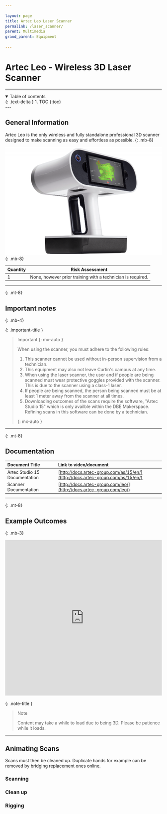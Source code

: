 ```yaml
---

layout: page  
title: Artec Leo Laser Scanner 
permalink: /laser_scanner/  
parent: Multimedia
grand_parent: Equipment

---
```

<link href="https://cdn.jsdelivr.net/npm/bootstrap@5.0.2/dist/css/bootstrap.min.css" rel="stylesheet" integrity="sha384-EVSTQN3/azprG1Anm3QDgpJLIm9Nao0Yz1ztcQTwFspd3yD65VohhpuuCOmLASjC" crossorigin="anonymous">
<script src="https://cdn.jsdelivr.net/npm/bootstrap@5.0.2/dist/js/bootstrap.bundle.min.js" integrity="sha384-MrcW6ZMFYlzcLA8Nl+NtUVF0sA7MsXsP1UyJoMp4YLEuNSfAP+JcXn/tWtIaxVXM" crossorigin="anonymous"></script> 


# Artec Leo - Wireless 3D Laser Scanner

---
<details open markdown="block">
  <summary>
    Table of contents
  </summary>
  {: .text-delta }
1. TOC
{:toc}
</details>
--- 

## General Information 
Artec Leo is the only wireless and fully standalone professional 3D scanner designed to make scanning as easy and effortless as possible.
{: .mb-8}

![Laser Scanner](/assets/images/equipment/artec-leo-main.png)
{: .mb-8}

| Quantity | Risk Assessment |
| --- | --- |
| 1 | None, however prior training with a technician is required. |

  ---
{: .mt-8}

## Important notes
{: .mb-4}

{: .important-title }
> Important
>{: mx-auto }
> 
> When using the scanner, you must adhere to the following rules:
> 1. This scanner cannot be used without in-person supervision from a technician.
> 2. This equipment may also not leave Curtin's campus at any time. 
> 3. When using the laser scanner, the user and if people are being scanned must wear protective goggles provided with the scanner. This is due to the scanner using a class-1 laser.
> 4. If people are being scanned, the person being scanned must be at least 1 meter away from the scanner at all times. 
> 5. Downloading outcomes of the scans require the software, "Artec Studio 15" which is only availble within the DBE Makerspace. Refining scans in this software can be done by a technician.
> 
> {: mx-auto }

---
{: .mt-8}

## Documentation

| Document Title | Link to video/document |
|:---------------|:-----------------------|
| Artec Studio 15 Documentation | [http://docs.artec-group.com/as/15/en/](http://docs.artec-group.com/as/15/en/) |
| Scanner Documentation | [http://docs.artec-group.com/leo/](http://docs.artec-group.com/leo/) |


---
{: .mt-8}

## Example Outcomes
{: .mb-3}
<iframe width="100%" height="500" src="https://sketchfab.com/playlists/embed?collection=7bc3b344b8ee44bc963b665d5a4a6fbb&autostart=0"
        title="Scans of Myself"
        frameborder="0"
        allowfullscreen
        mozallowfullscreen="true"
        webkitallowfullscreen="true"
        allow="autoplay; fullscreen; xr-spatial-tracking"
        xr-spatial-tracking
        execution-while-out-of-viewport
        execution-while-not-rendered
        web-share
    ></iframe>

{: .note-title }
> Note
>
> Content may take a while to load due to being 3D. Please be patience while it loads.

---
## Animating Scans

Scans must then be cleaned up. Duplicate hands for example can be removed by bridging replacement ones online.
### Scanning
### Clean up
### Rigging